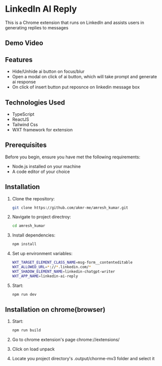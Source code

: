 # LinkedIn AI Reply

This is a Chrome extension that runs on LinkedIn and assists users in generating replies to messages

## Demo Video

## Features

- Hide/Unhide ai button on focus/blur
- Open a modal on click of ai button, which will take prompt and generate ai response
- On click of insert button put reposnce on linkedin message box

## Technologies Used

- TypeScript
- ReactJS
- Tailwind Css
- WXT framework for extension

## Prerequisites

Before you begin, ensure you have met the following requirements:

- Node.js installed on your machine
- A code editor of your choice

## Installation

1. Clone the repository:

   ```bash
   git clone https://github.com/akmr-me/amresh_kumar.git
   ```

2. Navigate to project directroy:

   ```bash
   cd amresh_kumar
   ```

3. Install dependencies:

   ```bash
   npm install
   ```

4. Set up environment variables:

   ```bash
   WXT_TARGET_ELEMENT_CLASS_NAME=msg-form__contenteditable
   WXT_ALLOWED_URL=*://*.linkedin.com/*
   WXT_SHADOW_ELEMENT_NAME=linkedin-chatgpt-writer
   WXT_APP_NAME=linkedin-ai-reply
   ```

5. Start:

   ```bash
   npm run dev
   ```

## Installation on chrome(browser)

1. Start:

   ```bash
   npm run build
   ```

2. Go to chrome extension's page chrome://extensions/

3. Click on load unpack

4. Locate you project directory's .output/chorme-mv3 folder and select it
